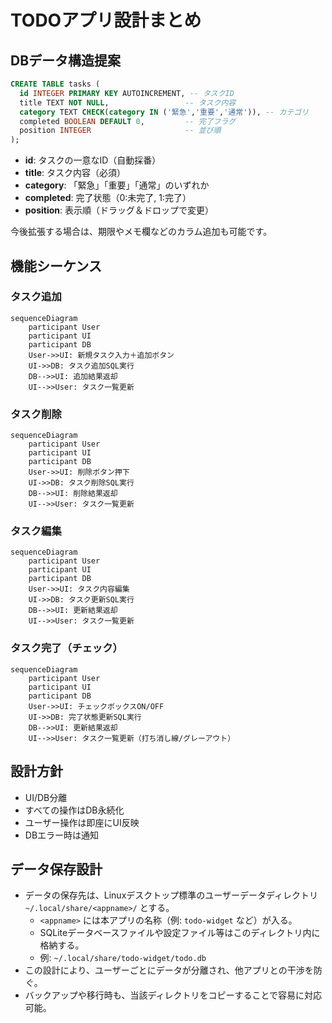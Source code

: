 # TODOアプリ設計まとめ

## DBデータ構造提案

```sql
CREATE TABLE tasks (
  id INTEGER PRIMARY KEY AUTOINCREMENT, -- タスクID
  title TEXT NOT NULL,                 -- タスク内容
  category TEXT CHECK(category IN ('緊急','重要','通常')), -- カテゴリ
  completed BOOLEAN DEFAULT 0,         -- 完了フラグ
  position INTEGER                     -- 並び順
);
```

- **id**: タスクの一意なID（自動採番）
- **title**: タスク内容（必須）
- **category**: 「緊急」「重要」「通常」のいずれか
- **completed**: 完了状態（0:未完了, 1:完了）
- **position**: 表示順（ドラッグ＆ドロップで変更）

今後拡張する場合は、期限やメモ欄などのカラム追加も可能です。

## 機能シーケンス

### タスク追加
```mermaid
sequenceDiagram
    participant User
    participant UI
    participant DB
    User->>UI: 新規タスク入力＋追加ボタン
    UI->>DB: タスク追加SQL実行
    DB-->>UI: 追加結果返却
    UI-->>User: タスク一覧更新
```

### タスク削除
```mermaid
sequenceDiagram
    participant User
    participant UI
    participant DB
    User->>UI: 削除ボタン押下
    UI->>DB: タスク削除SQL実行
    DB-->>UI: 削除結果返却
    UI-->>User: タスク一覧更新
```

### タスク編集
```mermaid
sequenceDiagram
    participant User
    participant UI
    participant DB
    User->>UI: タスク内容編集
    UI->>DB: タスク更新SQL実行
    DB-->>UI: 更新結果返却
    UI-->>User: タスク一覧更新
```

### タスク完了（チェック）
```mermaid
sequenceDiagram
    participant User
    participant UI
    participant DB
    User->>UI: チェックボックスON/OFF
    UI->>DB: 完了状態更新SQL実行
    DB-->>UI: 更新結果返却
    UI-->>User: タスク一覧更新（打ち消し線/グレーアウト）
```

## 設計方針
- UI/DB分離
- すべての操作はDB永続化
- ユーザー操作は即座にUI反映
- DBエラー時は通知

## データ保存設計

- データの保存先は、Linuxデスクトップ標準のユーザーデータディレクトリ `~/.local/share/<appname>/` とする。
    - `<appname>` には本アプリの名称（例: `todo-widget` など）が入る。
    - SQLiteデータベースファイルや設定ファイル等はこのディレクトリ内に格納する。
    - 例: `~/.local/share/todo-widget/todo.db`
- この設計により、ユーザーごとにデータが分離され、他アプリとの干渉を防ぐ。
- バックアップや移行時も、当該ディレクトリをコピーすることで容易に対応可能。
